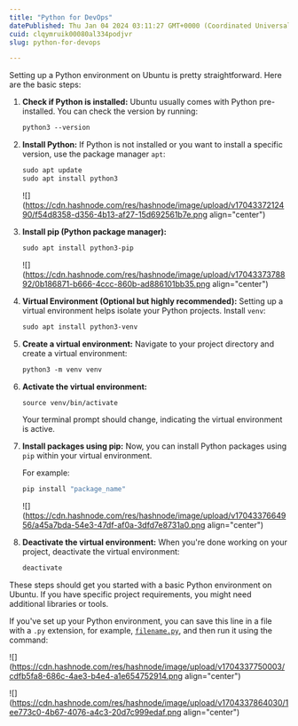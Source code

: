 ```yaml
---
title: "Python for DevOps"
datePublished: Thu Jan 04 2024 03:11:27 GMT+0000 (Coordinated Universal Time)
cuid: clqymruik00080al334podjvr
slug: python-for-devops

---
```


Setting up a Python environment on Ubuntu is pretty straightforward. Here are the basic steps:

1. **Check if Python is installed:** Ubuntu usually comes with Python pre-installed. You can check the version by running:
    
    ```dockerfile
    python3 --version
    ```
    
2. **Install Python:** If Python is not installed or you want to install a specific version, use the package manager `apt`:
    
    ```dockerfile
    sudo apt update
    sudo apt install python3
    ```
    
    ![](https://cdn.hashnode.com/res/hashnode/image/upload/v1704337212490/f54d8358-d356-4b13-af27-15d692561b7e.png align="center")
    
3. **Install pip (Python package manager):**
    
    ```dockerfile
    sudo apt install python3-pip
    ```
    
    ![](https://cdn.hashnode.com/res/hashnode/image/upload/v1704337378892/0b186871-b666-4ccc-860b-ad886101bb35.png align="center")
    
4. **Virtual Environment (Optional but highly recommended):** Setting up a virtual environment helps isolate your Python projects. Install `venv`:
    
    ```dockerfile
    sudo apt install python3-venv
    ```
    
5. **Create a virtual environment:** Navigate to your project directory and create a virtual environment:
    
    ```dockerfile
    python3 -m venv venv
    ```
    
6. **Activate the virtual environment:**
    
    ```dockerfile
    source venv/bin/activate
    ```
    
    Your terminal prompt should change, indicating the virtual environment is active.
    
7. **Install packages using pip:** Now, you can install Python packages using `pip` within your virtual environment.
    
    For example:
    
    ```dockerfile
    pip install "package_name"
    ```
    
    ![](https://cdn.hashnode.com/res/hashnode/image/upload/v1704337664956/a45a7bda-54e3-47df-af0a-3dfd7e8731a0.png align="center")
    
8. **Deactivate the virtual environment:** When you're done working on your project, deactivate the virtual environment:
    
    ```dockerfile
    deactivate
    ```
    

These steps should get you started with a basic Python environment on Ubuntu. If you have specific project requirements, you might need additional libraries or tools.

If you've set up your Python environment, you can save this line in a file with a `.py` extension, for example, [`filename.py`](http://hello.py), and then run it using the command:

![](https://cdn.hashnode.com/res/hashnode/image/upload/v1704337750003/cdfb5fa8-686c-4ae3-b4e4-a1e654752914.png align="center")

![](https://cdn.hashnode.com/res/hashnode/image/upload/v1704337864030/1ee773c0-4b67-4076-a4c3-20d7c999edaf.png align="center")